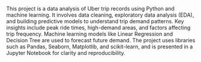 This project is a data analysis of Uber trip records using Python and machine learning. It involves data cleaning, exploratory data analysis (EDA), and building predictive models to understand trip demand patterns. Key insights include peak ride times, high-demand areas, and factors affecting trip frequency. Machine learning models like Linear Regression and Decision Tree are used to forecast future demand. The project uses libraries such as Pandas, Seaborn, Matplotlib, and scikit-learn, and is presented in a Jupyter Notebook for clarity and reproducibility.
